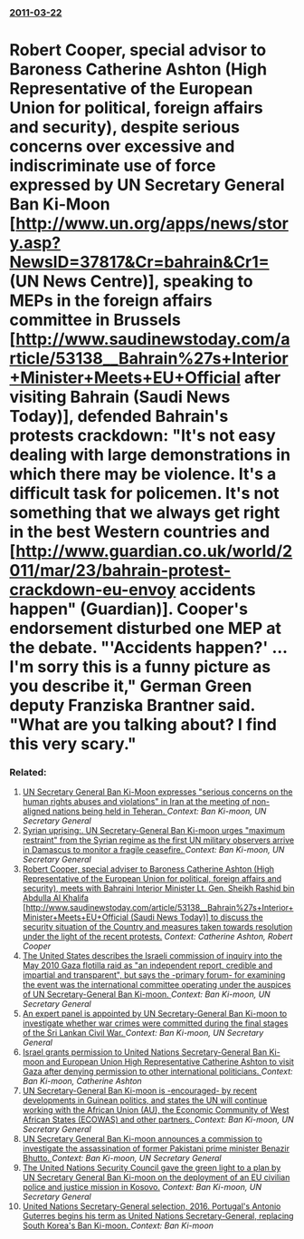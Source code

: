 ### [2011-03-22](/news/2011/03/22/index.md)

# Robert Cooper, special advisor to Baroness Catherine Ashton (High Representative of the European Union for political, foreign affairs and security), despite serious concerns over excessive and indiscriminate use of force expressed by UN Secretary General Ban Ki-Moon [http://www.un.org/apps/news/story.asp?NewsID=37817&Cr=bahrain&Cr1= (UN News Centre)], speaking to MEPs in the foreign affairs committee in Brussels [http://www.saudinewstoday.com/article/53138__Bahrain%27s+Interior+Minister+Meets+EU+Official after visiting Bahrain (Saudi News Today)], defended Bahrain's protests crackdown: "It's not easy dealing with large demonstrations in which there may be violence. It's a difficult task for policemen. It's not something that we always get right in the best Western countries and [http://www.guardian.co.uk/world/2011/mar/23/bahrain-protest-crackdown-eu-envoy accidents happen" (Guardian)]. Cooper's endorsement disturbed one MEP at the debate. "'Accidents happen?' ... I'm sorry this is a funny picture as you describe it," German Green deputy Franziska Brantner said. "What are you talking about? I find this very scary."




### Related:

1. [UN Secretary General Ban Ki-Moon expresses "serious concerns on the human rights abuses and violations" in Iran at the meeting of non-aligned nations being held in Teheran. ](/news/2012/08/29/un-secretary-general-ban-ki-moon-expresses-serious-concerns-on-the-human-rights-abuses-and-violations-in-iran-at-the-meeting-of-non-aligne.md) _Context: Ban Ki-moon, UN Secretary General_
2. [Syrian uprising:. UN Secretary-General Ban Ki-moon urges "maximum restraint" from the Syrian regime as the first UN military observers arrive in Damascus to monitor a fragile ceasefire. ](/news/2012/04/16/syrian-uprising-un-secretary-general-ban-ki-moon-urges-maximum-restraint-from-the-syrian-regime-as-the-first-un-military-observers-arriv.md) _Context: Ban Ki-moon, UN Secretary General_
3. [Robert Cooper, special adviser to Baroness Catherine Ashton (High Representative of the European Union for political, foreign affairs and security), meets with Bahraini Interior Minister Lt. Gen. Sheikh Rashid bin Abdulla Al Khalifa [http://www.saudinewstoday.com/article/53138__Bahrain%27s+Interior+Minister+Meets+EU+Official (Saudi News Today)] to discuss the security situation of the Country and measures taken towards resolution under the light of the recent protests.](/news/2011/03/19/robert-cooper-special-adviser-to-baroness-catherine-ashton-high-representative-of-the-european-union-for-political-foreign-affairs-and-se.md) _Context: Catherine Ashton, Robert Cooper_
4. [The United States describes the Israeli commission of inquiry into the May 2010 Gaza flotilla raid as "an independent report, credible and impartial and transparent", but says the -primary forum- for examining the event was the international committee operating under the auspices of UN Secretary-General Ban Ki-moon. ](/news/2011/01/25/the-united-states-describes-the-israeli-commission-of-inquiry-into-the-may-2010-gaza-flotilla-raid-as-an-independent-report-credible-and-i.md) _Context: Ban Ki-moon, UN Secretary General_
5. [An expert panel is appointed by UN Secretary-General Ban Ki-moon to investigate whether war crimes were committed during the final stages of the Sri Lankan Civil War. ](/news/2010/06/22/an-expert-panel-is-appointed-by-un-secretary-general-ban-ki-moon-to-investigate-whether-war-crimes-were-committed-during-the-final-stages-of.md) _Context: Ban Ki-moon, UN Secretary General_
6. [Israel grants permission to United Nations Secretary-General Ban Ki-moon and European Union High Representative Catherine Ashton to visit Gaza after denying permission to other international politicians. ](/news/2010/03/9/israel-grants-permission-to-united-nations-secretary-general-ban-ki-moon-and-european-union-high-representative-catherine-ashton-to-visit-ga.md) _Context: Ban Ki-moon, Catherine Ashton_
7. [UN Secretary-General Ban Ki-moon is -encouraged- by recent developments in Guinean politics, and states the UN will continue working with the African Union (AU), the Economic Community of West African States (ECOWAS) and other partners. ](/news/2010/01/12/un-secretary-general-ban-ki-moon-is-encouraged-by-recent-developments-in-guinean-politics-and-states-the-un-will-continue-working-wit.md) _Context: Ban Ki-moon, UN Secretary General_
8. [ UN Secretary General Ban Ki-moon announces a commission to investigate the assassination of former Pakistani prime minister Benazir Bhutto. ](/news/2009/02/4/un-secretary-general-ban-ki-moon-announces-a-commission-to-investigate-the-assassination-of-former-pakistani-prime-minister-benazir-bhutto.md) _Context: Ban Ki-moon, UN Secretary General_
9. [ The United Nations Security Council gave the green light to a plan by UN Secretary General Ban Ki-moon on the deployment of an EU civilian police and justice mission in Kosovo.](/news/2008/11/26/the-united-nations-security-council-gave-the-green-light-to-a-plan-by-un-secretary-general-ban-ki-moon-on-the-deployment-of-an-eu-civilian.md) _Context: Ban Ki-moon, UN Secretary General_
10. [United Nations Secretary-General selection, 2016. Portugal's Antonio Guterres begins his term as United Nations Secretary-General, replacing South Korea's Ban Ki-moon. ](/news/2017/01/1/united-nations-secretary-general-selection-2016-portugal-s-anta3nio-guterres-begins-his-term-as-united-nations-secretary-general-replacin.md) _Context: Ban Ki-moon_
